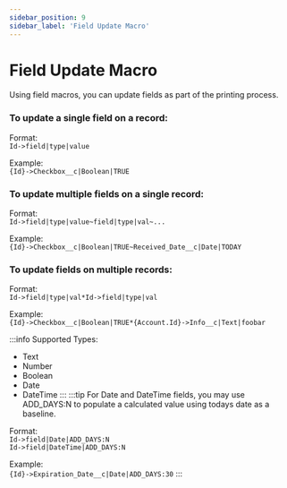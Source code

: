 ```yaml
---
sidebar_position: 9
sidebar_label: 'Field Update Macro'
---
```


# Field Update Macro

Using field macros, you can update fields as part of the printing process.

### To update a single field on a record:

Format:  
`Id->field|type|value`  

Example:  
`{Id}->Checkbox__c|Boolean|TRUE`

### To update multiple fields on a single record:

Format:  
`Id->field|type|value~field|type|val~...`  

Example:  
`{Id}->Checkbox__c|Boolean|TRUE~Received_Date__c|Date|TODAY`

### To update fields on multiple records:

Format:  
`Id->field|type|val*Id->field|type|val`  

Example:  
`{Id}->Checkbox__c|Boolean|TRUE*{Account.Id}->Info__c|Text|foobar`

:::info
Supported Types:​

- Text
- Number
- Boolean
- Date
- DateTime
:::
:::tip
 For Date and DateTime fields, you may use ADD_DAYS:N to populate a calculated value using todays date as a baseline.

 Format:  
 `Id->field|Date|ADD_DAYS:N`  
 `Id->field|DateTime|ADD_DAYS:N`  

 Example:  
 `{Id}->Expiration_Date__c|Date|ADD_DAYS:30`
:::